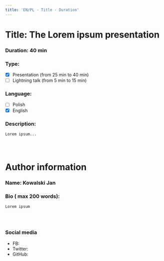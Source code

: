 ```yaml
---
title: 'EN/PL - Title - Duration'  
---
```


# Title: The Lorem ipsum presentation
### Duration: 40 min

### Type: 

  - [x] Presentation (from 25 min to 40 min)
  - [ ] Lightning talk (from 5 min to 15 min)

### Language:
  
  - [ ] Polish
  - [x] English

### Description:
```
Lorem ipsum... 




```

# Author information

### Name: Kowalski Jan

### Bio ( max 200 words):
```
Lorem ipsum




```

### Social media

  - FB:
  - Twitter:
  - GitHub: 
  
  
